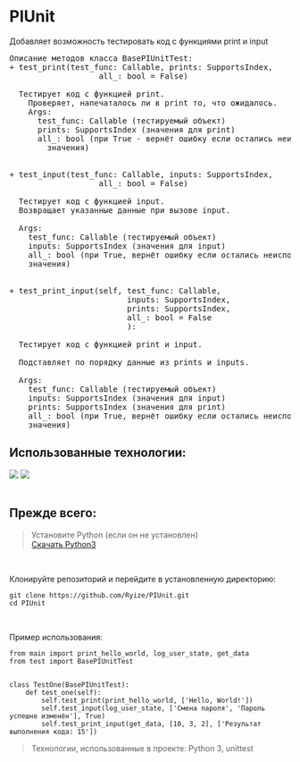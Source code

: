 # PIUnit

Добавляет возможность тестировать код с функциями print и input

<pre>
Описание методов класса BasePIUnitTest:
+ test_print(test_func: Callable, prints: SupportsIndex,
                   all_: bool = False)
  
  Тестирует код с функцией print.
    Проверяет, напечаталось ли в print то, что ожидалось.
    Args:
      test_func: Callable (тестируемый объект)
      prints: SupportsIndex (значения для print)
      all_: bool (при True - вернёт ошибку если остались неиспользованные
        значения)


+ test_input(test_func: Callable, inputs: SupportsIndex,
                   all_: bool = False)

  Тестирует код с функцией input.
  Возвращает указанные данные при вызове input.

  Args:
    test_func: Callable (тестируемый объект)
    inputs: SupportsIndex (значения для input)
    all_: bool (при True, вернёт ошибку если остались неиспользованные
    значения)


+ test_print_input(self, test_func: Callable,
                         inputs: SupportsIndex,
                         prints: SupportsIndex,
                         all_: bool = False
                         ):

  Тестирует код с функцией print и input.

  Подставляет по порядку данные из prints и inputs.

  Args:
    test_func: Callable (тестируемый объект)
    inputs: SupportsIndex (значения для input)
    prints: SupportsIndex (значения для print)
    all_: bool (при True, вернёт ошибку если остались неиспользованные
    значения)
</pre>

## Использованные технологии: 


![](https://img.shields.io/badge/Python-3776AB?style=for-the-badge&logo=python&logoColor=white)
![](https://img.shields.io/badge/unittest-%23000.svg?style=for-the-badge&logoColor=white)
<br><br>

## Прежде всего:

> Установите Python (если он не установлен)<br>
> [Скачать Python3](https://www.python.org/downloads/)

<br>

Клонируйте репозиторий и перейдите в установленную директорию:
```
git clone https://github.com/Ryize/PIUnit.git
cd PIUnit
```

<br>

Пример использования:
```
from main import print_hello_world, log_user_state, get_data
from test import BasePIUnitTest


class TestOne(BasePIUnitTest):
    def test_one(self):
        self.test_print(print_hello_world, ['Hello, World!'])
        self.test_input(log_user_state, ['Смена пароля', 'Пароль успешно изменён'], True)
        self.test_print_input(get_data, [10, 3, 2], ['Результат выполнения кода: 15'])
```

> Технологии, использованные в проекте: Python 3, unittest
